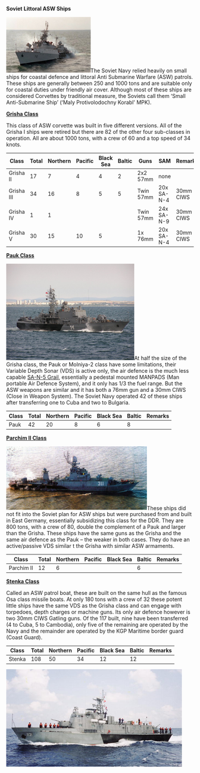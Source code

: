 **Soviet** **Littoral ASW Ships**

<img src="/assets\images\warsaw\su\navy\asw\image1.jpeg" style="width:2.36042in;height:1.55556in" />The
Soviet Navy relied heavily on small ships for coastal defence and
littoral Anti Submarine Warfare (ASW) patrols. These ships are generally
between 250 and 1000 tons and are suitable only for coastal duties under
friendly air cover. Although most of these ships are considered
Corvettes by traditional measure, the Soviets call them ‘Small
Anti-Submarine Ship’ (‘Maly Protivolodochny Korabl' MPK).

[**Grisha Class**](https://en.wikipedia.org/wiki/Grisha-class_corvette)

This class of ASW corvette was built in five different versions. All of
the Grisha I ships were retired but there are 82 of the other four
sub-classes in operation. All are about 1000 tons, with a crew of 60 and
a top speed of 34 knots.

| Class      | Total | Northern | Pacific | Black Sea | Baltic | Guns      | SAM        | Remarks   |
|------------|-------|----------|---------|-----------|--------|-----------|------------|-----------|
| Grisha II  | 17    | 7        | 4       | 4         | 2      | 2x2 57mm  | none       |           |
| Grisha III | 34    | 16       | 8       | 5         | 5      | Twin 57mm | 20x SA-N-4 | 30mm CIWS |
| Grisha IV  | 1     | 1        |         |           |        | Twin 57mm | 24x SA-N-9 | 30mm CIWS |
| Grisha V   | 30    | 15       | 10      | 5         |        | 1x 76mm   | 20x SA-N-4 | 30mm CIWS |

[**Pauk Class**](https://en.wikipedia.org/wiki/Pauk-class_corvette)

<img src="/assets\images\warsaw\su\navy\asw\image2.jpeg" style="width:3.58333in;height:2.6875in" />At
half the size of the Grisha class, the Pauk or Molniya-2 class have some
limitations, their Variable Depth Sonar (VDS) is active only, the air
defence is the much less capable [SA-N-5
Grail](https://en.wikipedia.org/wiki/9K32_Strela-2), essentially a
pedestal mounted MANPADS (Man portable Air Defence System), and it only
has 1/3 the fuel range. But the ASW weapons are similar and it has both
a 76mm gun and a 30mm CIWS (Close in Weapon System). The Soviet Navy
operated 42 of these ships after transferring one to Cuba and two to
Bulgaria.

| Class | Total | Northern | Pacific | Black Sea | Baltic | Remarks |
|-------|-------|----------|---------|-----------|--------|---------|
| Pauk  | 42    | 20       | 8       | 6         | 8      |         |

[**Parchim II
Class**](https://en.wikipedia.org/wiki/Parchim-class_corvette)

<img src="/assets\images\warsaw\su\navy\asw\image3.jpg" style="width:3.94028in;height:1.77986in" />These
ships did not fit into the Soviet plan for ASW ships but were purchased
from and built in East Germany, essentially subsidizing this class for
the DDR. They are 800 tons, with a crew of 80, double the complement of
a Pauk and larger than the Grisha. These ships have the same guns as the
Grisha and the same air defence as the Pauk – the weaker in both cases.
They do have an active/passive VDS similar t the Grisha with similar ASW
armaments.

| Class      | Total | Northern | Pacific | Black Sea | Baltic | Remarks |
|------------|-------|----------|---------|-----------|--------|---------|
| Parchim II | 12    | 6        |         |           | 6      |         |

[**Stenka
Class**](https://en.wikipedia.org/wiki/Stenka-class_patrol_boat)

Called an ASW patrol boat, these are built on the same hull as the
famous Osa class missile boats. At only 180 tons with a crew of 32 these
potent little ships have the same VDS as the Grisha class and can engage
with torpedoes, depth charges or machine guns. Its only air defence
however is two 30mm CIWS Gatling guns. Of the 117 built, nine have been
transferred (4 to Cuba, 5 to Cambodia), only five of the remaining are
operated by the Navy and the remainder are operated by the KGP Maritime
border guard (Coast Guard).

| Class  | Total | Northern | Pacific | Black Sea | Baltic | Remarks |
|--------|-------|----------|---------|-----------|--------|---------|
| Stenka | 108   | 50       | 34      | 12        | 12     |         |

<img src="/assets\images\warsaw\su\navy\asw\image4.jpg" style="width:4.918in;height:2.72014in" />
